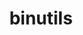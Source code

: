 ---
title: "binutils"
layout: cache
categories: [package, develop]
meta: {"versions": ["2.33.1", "2.38", "2.40"], "compilers": ["gcc@=11.1.0", "gcc@=11.3.0", "gcc@=11.4.0", "gcc@=7.3.1"], "oss": ["amzn2", "ubuntu20.04", "ubuntu22.04"], "platforms": ["linux"], "targets": ["ivybridge", "ppc64le", "x86_64", "x86_64_v3"], "stacks": ["e4s", "e4s-oneapi", "e4s-power", "ml-linux-x86_64-cpu", "ml-linux-x86_64-cuda", "ml-linux-x86_64-rocm", "root"], "num_specs": 14, "num_specs_by_stack": {"root": 14, "e4s-power": 2, "e4s-oneapi": 3, "e4s": 1, "ml-linux-x86_64-cuda": 3, "ml-linux-x86_64-rocm": 3, "ml-linux-x86_64-cpu": 3}}
spec_details: [{"hash": "gr4fioj6k3ikfddzquo5rkzoswghodvv", "compiler": "gcc@=7.3.1", "versions": ["2.38"], "os": "amzn2", "platform": "linux", "target": "ivybridge", "variants": ["build_system=autotools", "~gas", "+gold", "~headers", "~interwork", "+ld", "~libiberty", "libs=shared,static", "~lto", "+nls", "+plugins"], "stacks": ["root"], "size": "-", "tarball": "https://binaries.spack.io/develop/build_cache/linux-amzn2-ivybridge/gcc-7.3.1/binutils-2.38/linux-amzn2-ivybridge-gcc-7.3.1-binutils-2.38-gr4fioj6k3ikfddzquo5rkzoswghodvv.spack"}, {"hash": "g7hmz67m2xdzgsdptwnz45w6dceg76je", "compiler": "gcc@=7.3.1", "versions": ["2.38"], "os": "amzn2", "platform": "linux", "target": "ivybridge", "variants": ["build_system=autotools", "~gas", "+gold", "~headers", "~interwork", "+ld", "~libiberty", "libs=shared,static", "~lto", "+nls", "+plugins"], "stacks": ["root"], "size": "-", "tarball": "https://binaries.spack.io/develop/build_cache/linux-amzn2-ivybridge/gcc-7.3.1/binutils-2.38/linux-amzn2-ivybridge-gcc-7.3.1-binutils-2.38-g7hmz67m2xdzgsdptwnz45w6dceg76je.spack"}, {"hash": "ba7otc64lk3tyylg4uymp6tvlxljdqli", "compiler": "gcc@=7.3.1", "versions": ["2.38"], "os": "amzn2", "platform": "linux", "target": "x86_64_v3", "variants": ["build_system=autotools", "~gas", "+gold", "~headers", "~interwork", "+ld", "~libiberty", "libs=shared,static", "~lto", "+nls", "+plugins"], "stacks": ["root"], "size": "-", "tarball": "https://binaries.spack.io/develop/build_cache/linux-amzn2-x86_64_v3/gcc-7.3.1/binutils-2.38/linux-amzn2-x86_64_v3-gcc-7.3.1-binutils-2.38-ba7otc64lk3tyylg4uymp6tvlxljdqli.spack"}, {"hash": "nxrmmsbgnjygtfwttekoenxalqvijgfx", "compiler": "gcc@=7.3.1", "versions": ["2.38"], "os": "amzn2", "platform": "linux", "target": "x86_64_v3", "variants": ["~gas", "+gold", "~headers", "~interwork", "+ld", "~libiberty", "libs=shared,static", "~lto", "+nls", "+plugins"], "stacks": ["root"], "size": "-", "tarball": "https://binaries.spack.io/develop/build_cache/linux-amzn2-x86_64_v3/gcc-7.3.1/binutils-2.38/linux-amzn2-x86_64_v3-gcc-7.3.1-binutils-2.38-nxrmmsbgnjygtfwttekoenxalqvijgfx.spack"}, {"hash": "odqygyebqsaebpwuynmlv3kwsqpz6pyw", "compiler": "gcc@=7.3.1", "versions": ["2.38"], "os": "amzn2", "platform": "linux", "target": "x86_64_v3", "variants": ["~gas", "+gold", "~headers", "~interwork", "+ld", "~libiberty", "libs=shared,static", "~lto", "+nls", "+plugins"], "stacks": ["root"], "size": "-", "tarball": "https://binaries.spack.io/develop/build_cache/linux-amzn2-x86_64_v3/gcc-7.3.1/binutils-2.38/linux-amzn2-x86_64_v3-gcc-7.3.1-binutils-2.38-odqygyebqsaebpwuynmlv3kwsqpz6pyw.spack"}, {"hash": "s3topvkamlyyewjhtqio56u5nnsjiwev", "compiler": "gcc@=11.1.0", "versions": ["2.40"], "os": "ubuntu20.04", "platform": "linux", "target": "ppc64le", "variants": ["build_system=autotools", "compress_debug_sections=zlib", "~gas", "+gold", "~gprofng", "+headers", "~interwork", "+ld", "+libiberty", "libs=shared,static", "~lto", "~nls", "~pgo", "+plugins"], "stacks": ["root", "e4s-power"], "size": "-", "tarball": "https://binaries.spack.io/develop/build_cache/linux-ubuntu20.04-ppc64le/gcc-11.1.0/binutils-2.40/linux-ubuntu20.04-ppc64le-gcc-11.1.0-binutils-2.40-s3topvkamlyyewjhtqio56u5nnsjiwev.spack"}, {"hash": "r6rxtaeyaj5wsblfixs3mrqxr6gwgpwv", "compiler": "gcc@=11.1.0", "versions": ["2.40"], "os": "ubuntu20.04", "platform": "linux", "target": "ppc64le", "variants": ["build_system=autotools", "~gas", "+gold", "~gprofng", "+headers", "~interwork", "+ld", "+libiberty", "libs=shared,static", "~lto", "~nls", "~pgo", "+plugins"], "stacks": ["root", "e4s-power"], "size": "-", "tarball": "https://binaries.spack.io/develop/build_cache/linux-ubuntu20.04-ppc64le/gcc-11.1.0/binutils-2.40/linux-ubuntu20.04-ppc64le-gcc-11.1.0-binutils-2.40-r6rxtaeyaj5wsblfixs3mrqxr6gwgpwv.spack"}, {"hash": "isl2qne3lbcxxqgopwcav6om3z36mkyf", "compiler": "gcc@=11.1.0", "versions": ["2.33.1"], "os": "ubuntu20.04", "platform": "linux", "target": "x86_64", "variants": ["build_system=autotools", "~gas", "+gold", "+headers", "~interwork", "+ld", "+libiberty", "libs=shared,static", "~lto", "~nls", "+plugins"], "stacks": ["root", "e4s-oneapi"], "size": "-", "tarball": "https://binaries.spack.io/develop/build_cache/linux-ubuntu20.04-x86_64/gcc-11.1.0/binutils-2.33.1/linux-ubuntu20.04-x86_64-gcc-11.1.0-binutils-2.33.1-isl2qne3lbcxxqgopwcav6om3z36mkyf.spack"}, {"hash": "z7s6ryivsfoe2sbh7levddzcs6k2k6w6", "compiler": "gcc@=11.1.0", "versions": ["2.33.1"], "os": "ubuntu20.04", "platform": "linux", "target": "x86_64", "variants": ["build_system=autotools", "~gas", "+gold", "+headers", "~interwork", "+ld", "+libiberty", "libs=shared,static", "~lto", "~nls", "+plugins"], "stacks": ["root", "e4s-oneapi"], "size": "-", "tarball": "https://binaries.spack.io/develop/build_cache/linux-ubuntu20.04-x86_64/gcc-11.1.0/binutils-2.33.1/linux-ubuntu20.04-x86_64-gcc-11.1.0-binutils-2.33.1-z7s6ryivsfoe2sbh7levddzcs6k2k6w6.spack"}, {"hash": "yvwhdphdrvlm4e445yuvb5kbd2gb4pci", "compiler": "gcc@=11.4.0", "versions": ["2.33.1"], "os": "ubuntu20.04", "platform": "linux", "target": "x86_64", "variants": ["build_system=autotools", "compress_debug_sections=zlib", "~gas", "+gold", "+headers", "~interwork", "+ld", "+libiberty", "libs=shared,static", "~lto", "~nls", "+plugins"], "stacks": ["root", "e4s-oneapi"], "size": "-", "tarball": "https://binaries.spack.io/develop/build_cache/linux-ubuntu20.04-x86_64/gcc-11.4.0/binutils-2.33.1/linux-ubuntu20.04-x86_64-gcc-11.4.0-binutils-2.33.1-yvwhdphdrvlm4e445yuvb5kbd2gb4pci.spack"}, {"hash": "gomuuxvx5ucfgcxou6arky3ojcef2jol", "compiler": "gcc@=11.1.0", "versions": ["2.40"], "os": "ubuntu20.04", "platform": "linux", "target": "x86_64_v3", "variants": ["build_system=autotools", "~gas", "+gold", "~gprofng", "+headers", "~interwork", "+ld", "+libiberty", "libs=shared,static", "~lto", "~nls", "~pgo", "+plugins"], "stacks": ["root", "e4s"], "size": "-", "tarball": "https://binaries.spack.io/develop/build_cache/linux-ubuntu20.04-x86_64_v3/gcc-11.1.0/binutils-2.40/linux-ubuntu20.04-x86_64_v3-gcc-11.1.0-binutils-2.40-gomuuxvx5ucfgcxou6arky3ojcef2jol.spack"}, {"hash": "nhslgbbf3w756jh2bw7kkyxm7gzece5d", "compiler": "gcc@=11.3.0", "versions": ["2.40"], "os": "ubuntu22.04", "platform": "linux", "target": "x86_64_v3", "variants": ["build_system=autotools", "~gas", "+gold", "~gprofng", "+headers", "~interwork", "+ld", "~libiberty", "libs=shared,static", "~lto", "~nls", "~pgo", "+plugins"], "stacks": ["root", "ml-linux-x86_64-cuda", "ml-linux-x86_64-rocm", "ml-linux-x86_64-cpu"], "size": "-", "tarball": "https://binaries.spack.io/develop/build_cache/linux-ubuntu22.04-x86_64_v3/gcc-11.3.0/binutils-2.40/linux-ubuntu22.04-x86_64_v3-gcc-11.3.0-binutils-2.40-nhslgbbf3w756jh2bw7kkyxm7gzece5d.spack"}, {"hash": "4t32qxgnpphjaywhchbd6gq6jqkjrmca", "compiler": "gcc@=11.3.0", "versions": ["2.40"], "os": "ubuntu22.04", "platform": "linux", "target": "x86_64_v3", "variants": ["build_system=autotools", "~gas", "+gold", "~gprofng", "~headers", "~interwork", "+ld", "~libiberty", "libs=shared,static", "~lto", "~nls", "~pgo", "+plugins"], "stacks": ["root", "ml-linux-x86_64-cuda", "ml-linux-x86_64-rocm", "ml-linux-x86_64-cpu"], "size": "-", "tarball": "https://binaries.spack.io/develop/build_cache/linux-ubuntu22.04-x86_64_v3/gcc-11.3.0/binutils-2.40/linux-ubuntu22.04-x86_64_v3-gcc-11.3.0-binutils-2.40-4t32qxgnpphjaywhchbd6gq6jqkjrmca.spack"}, {"hash": "nozftdnauq35mwvg7jil3vglndn7ctj7", "compiler": "gcc@=11.3.0", "versions": ["2.40"], "os": "ubuntu22.04", "platform": "linux", "target": "x86_64_v3", "variants": ["build_system=autotools", "~gas", "+gold", "~gprofng", "+headers", "~interwork", "+ld", "~libiberty", "libs=shared,static", "~lto", "~nls", "~pgo", "+plugins"], "stacks": ["root", "ml-linux-x86_64-cuda", "ml-linux-x86_64-rocm", "ml-linux-x86_64-cpu"], "size": "-", "tarball": "https://binaries.spack.io/develop/build_cache/linux-ubuntu22.04-x86_64_v3/gcc-11.3.0/binutils-2.40/linux-ubuntu22.04-x86_64_v3-gcc-11.3.0-binutils-2.40-nozftdnauq35mwvg7jil3vglndn7ctj7.spack"}]
---